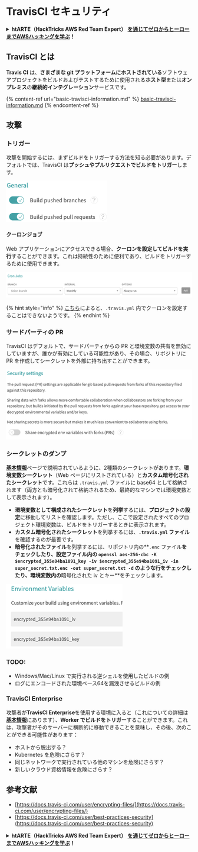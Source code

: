 # TravisCI セキュリティ

<details>

<summary><strong>htARTE（HackTricks AWS Red Team Expert）</strong> <a href="https://training.hacktricks.xyz/courses/arte"><strong>を通じてゼロからヒーローまでAWSハッキングを学ぶ</strong></a><strong>！</strong></summary>

HackTricks をサポートする他の方法:

* **HackTricks で企業を宣伝したい**または**HackTricks をPDFでダウンロードしたい**場合は、[**サブスクリプションプラン**](https://github.com/sponsors/carlospolop)をチェックしてください！
* [**公式PEASS＆HackTricksグッズ**](https://peass.creator-spring.com)を入手する
* [**The PEASS Family**](https://opensea.io/collection/the-peass-family)を発見し、独占的な[**NFT**](https://opensea.io/collection/the-peass-family)のコレクションを見る
* **💬 [Discord グループ](https://discord.gg/hRep4RUj7f)** に参加するか、[**telegram グループ**](https://t.me/peass)に参加するか、**Twitter** 🐦 [**@hacktricks\_live**](https://twitter.com/hacktricks\_live)** をフォローする**。
* **ハッキングトリックを共有するには、** [**HackTricks**](https://github.com/carlospolop/hacktricks) と [**HackTricks Cloud**](https://github.com/carlospolop/hacktricks-cloud) の GitHub リポジトリに PR を提出してください。

</details>

## TravisCI とは

**Travis CI** は、**さまざまな git プラットフォームにホストされている**ソフトウェアプロジェクトをビルドおよびテストするために使用される**ホスト型**または**オンプレミス**の**継続的インテグレーション**サービスです。

{% content-ref url="basic-travisci-information.md" %}
[basic-travisci-information.md](basic-travisci-information.md)
{% endcontent-ref %}

## 攻撃

### トリガー

攻撃を開始するには、まずビルドをトリガーする方法を知る必要があります。デフォルトでは、TravisCI は**プッシュやプルリクエストでビルドをトリガー**します。

![](<../../.gitbook/assets/image (19) (1).png>)

#### クーロンジョブ

Web アプリケーションにアクセスできる場合、**クーロンを設定してビルドを実行**することができます。これは持続性のために便利であり、ビルドをトリガーするために使用できます。

![](<../../.gitbook/assets/image (42).png>)

{% hint style="info" %}
[こちら](https://github.com/travis-ci/travis-ci/issues/9162)によると、`.travis.yml` 内でクーロンを設定することはできないようです。
{% endhint %}

### サードパーティの PR

TravisCI はデフォルトで、サードパーティからの PR と環境変数の共有を無効にしていますが、誰かが有効にしている可能性があり、その場合、リポジトリに PR を作成してシークレットを外部に持ち出すことができます。

![](<../../.gitbook/assets/image (1) (1) (1) (1) (1) (1) (1) (1) (1) (1) (1) (1) (1) (1) (1) (1) (1) (1) (1) (1) (1) (1) (1).png>)

### シークレットのダンプ

[**基本情報**](basic-travisci-information.md)ページで説明されているように、2種類のシークレットがあります。**環境変数シークレット**（Web ページにリストされている）と**カスタム暗号化されたシークレット**です。これらは `.travis.yml` ファイルに base64 として格納されます（両方とも暗号化されて格納されるため、最終的なマシンでは環境変数として表示されます）。

* **環境変数として構成されたシークレット**を**列挙**するには、**プロジェクト**の**設定**に移動してリストを確認します。ただし、ここで設定されたすべてのプロジェクト環境変数は、ビルドをトリガーするときに表示されます。
* **カスタム暗号化されたシークレット**を列挙するには、**`.travis.yml` ファイル**を確認するのが最善です。
* **暗号化されたファイル**を列挙するには、リポジトリ内の**`.enc` ファイル**をチェックしたり、設定ファイル内の `openssl aes-256-cbc -K $encrypted_355e94ba1091_key -iv $encrypted_355e94ba1091_iv -in super_secret.txt.enc -out super_secret.txt -d` のような行をチェックしたり、**環境変数**内の**暗号化された iv とキー**をチェックします。

![](<../../.gitbook/assets/image (71).png>)

### TODO:

* Windows/Mac/Linux で実行される逆シェルを使用したビルドの例
* ログにエンコードされた環境ベース64を漏洩させるビルドの例

### TravisCI Enterprise

攻撃者が**TravisCI Enterprise**を使用する環境に入ると（これについての詳細は[**基本情報**](basic-travisci-information.md#travisci-enterprise)にあります）、**Worker でビルドをトリガー**することができます。これは、攻撃者がそのサーバーに横断的に移動できることを意味し、その後、次のことができる可能性があります：

* ホストから脱出する？
* Kubernetes を危険にさらす？
* 同じネットワークで実行されている他のマシンを危険にさらす？
* 新しいクラウド資格情報を危険にさらす？

## 参考文献

* [https://docs.travis-ci.com/user/encrypting-files/](https://docs.travis-ci.com/user/encrypting-files/)
* [https://docs.travis-ci.com/user/best-practices-security](https://docs.travis-ci.com/user/best-practices-security)

<details>

<summary><strong>htARTE（HackTricks AWS Red Team Expert）</strong> <a href="https://training.hacktricks.xyz/courses/arte"><strong>を通じてゼロからヒーローまでAWSハッキングを学ぶ</strong></a><strong>！</strong></summary>

HackTricks をサポートする他の方法:

* **HackTricks で企業を宣伝したい**または**HackTricks をPDFでダウンロードしたい**場合は、[**サブスクリプションプラン**](https://github.com/sponsors/carlospolop)をチェックしてください！
* [**公式PEASS＆HackTricksグッズ**](https://peass.creator-spring.com)を入手する
* [**The PEASS Family**](https://opensea.io/collection/the-peass-family)を発見し、独占的な[**NFT**](https://opensea.io/collection/the-peass-family)のコレクションを見る
* **💬 [Discord グループ](https://discord.gg/hRep4RUj7f)** に参加するか、[**telegram グループ**](https://t.me/peass)に参加するか、**Twitter** 🐦 [**@hacktricks\_live**](https://twitter.com/hacktricks\_live)** をフォローする**。
* **ハッキングトリックを共有するには、** [**HackTricks**](https://github.com/carlospolop/hacktricks) と [**HackTricks Cloud**](https://github.com/carlospolop/hacktricks-cloud) の GitHub リポジトリに PR を提出してください。

</details>
